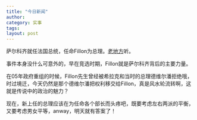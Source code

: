 ```yaml
---
title: "今日新闻"
author:
category: 实事
tags: 
layout: post
---
```

萨尔科齐就任法国总统，任命Fillon为总理。<a href="http://www.francaisblog.com.cn/node/579">老地方</a>听。

事件本身没什么可意外的，早在竞选时期，Fillon就是萨尔科齐背后的主要力量。

在05年政府重组的时候，Fillon先生曾经被希拉克和当时的总理德维尔潘拒绝哦，时过境迁，今天仍然是那个德维尔潘把权利移交给Fillon，真是风水轮流转啊，这就是传说中的政治的魅力？

现在，新上任的总理应该在为任命各个部长而头疼吧，既要考虑左右两派的平衡，又要考虑男女平等，anway，明天就有答案了！

